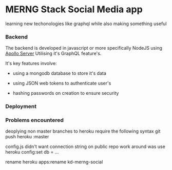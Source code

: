 # MERNG Stack Social Media app
 learning new techonologies like graphql while also making something useful

### Backend 

The backend is developed in javascript or more specifically NodeJS using [Apollo Server](https://www.apollographql.com/) Utilising it's GraphQL feature's.

It's key features involve:

- using a mongodb database to store it's data

- using JSON web tokens to authenticate user's

- hashing passwords on creation to ensure security

### Deployment

### Problems encountered

deoplying non master branches to heroku require the following syntax git push heroku <branchname>:master

config.js didn't want connection string on public repo work around was use heroku config:set db = ...


rename heroku apps:rename kd-merng-social